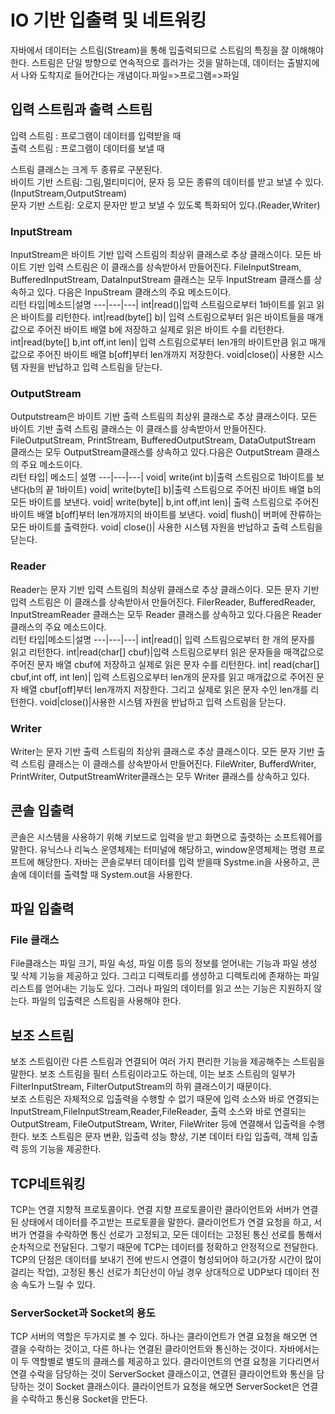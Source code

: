 # IO 기반 입출력 및 네트워킹

자바에서 데이터는 스트림(Stream)을 통해 입출력되므로 스트림의 특징을 잘 이해해야 한다. 스트림은 단일 방향으로 연속적으로 흘러가는 것을 말하는데, 데이터는 출발지에서 나와 도착지로 들어간다는 개념이다.파일=>프로그램=>파일

## 입력 스트림과 출력 스트림
입력 스트림 : 프로그램이 데이터를 입력받을 때  
출력 스트림 : 프로그램이 데이터를 보낼 때

스트림 클래스는 크게 두 종류로 구분된다.  
바이트 기반 스트림: 그림,멀티미디어, 문자 등 모든 종류의 데이터를 받고 보낼 수 있다.(InputStream,OutputStream)  
문자 기반 스트림: 오로지 문자만 받고 보낼 수 있도록 특화되어 있다.(Reader,Writer)  


### InputStream  
InputStream은 바이트 기반 입력 스트림의 최상위 클래스로 추상 클래스이다. 모든 바이트 기반 입력 스트림은 이 클래스를 상속받아서 만들어진다. FileInputStream, BufferedInputStream, DataInputStream 클래스는 모두 InputStream 클래스를 상속하고 있다. 다음은 InpuStream 클래스의 주요 메소드이다.  
리턴 타입|메소드|설명
---|---|---|
int|read()|입력 스트림으로부터 1바이트를 읽고 읽은 바이트를 리턴한다.
int|read(byte[] b)| 입력 스트림으로부터 읽은 바이트들을 매개값으로 주어진 바이트 배열 b에 저장하고 실제로 읽은 바이트 수를 리턴한다.
int|read(byte[] b,int off,int len)| 입력 스트림으로부터 len개의 바이트만큼 읽고 매개값으로 주어진 바이트 배열 b[off]부터 len개까지 저장한다.
void|close()| 사용한 시스템 자원을 반납하고 입력 스트림을 닫는다.


### OutputStream
Outputstream은 바이트 기반 출력 스트림의 최상위 클래스로 추상 클래스이다. 모든 바이트 기반 출력 스트림 클래스는 이 클래스를 상속받아서 만들어진다. FileOutputStream, PrintStream, BufferedOutputStream, DataOutputStream 클래스는 모두 OutputStream클래스를 상속하고 있다.다음은 OutputStream 클래스의 주요 메소드이다.  
리턴 타입| 메소드| 설명
---|---|---|
void| write(int b)|출력 스트림으로 1바이트를 보낸다(b의 끝 1바이트)
void| write(byte[] b)|출력 스트림으로 주어진 바이트 배열 b의 모든 바이트를 보낸다.
void| write(byte]| b,int off,int len)| 출력 스트림으로 주어진 바이트 배열 b[off]부터 len개까지의 바이트를 보낸다.
void| flush()| 버퍼에 잔류하는 모든 바이트를 출력한다.
void| close()| 사용한 시스템 자원을 반납하고 출력 스트림을 닫는다.  

### Reader
Reader는 문자 기반 입력 스트림의 최상위 클래스로 추상 클래스이다. 모든 문자 기반 입력 스트림은 이 클래스를 상속받아서 만들어진다. FilerReader, BufferedReader, InputStreamReader 클래스는 모두 Reader 클래스를 상속하고 있다.다음은 Reader 클래스의 주요 메소드이다.  
리턴 타입|메소드|설명
---|---|---|
int|read()| 입력 스트림으로부터 한 개의 문자를 읽고 리턴한다.
int|read(char[] cbuf)|입력 스트림으로부터 읽은 문자들을 매객값으로 주어진 문자 배열 cbuf에 저장하고 실제로 읽은 문자 수를 리턴한다.
int| read(char[] cbuf,int off, int len)| 입력 스트림으로부터 len개의 문자를 읽고 매개값으로 주어진 문자 배열 cbuf[off]부터 len개까지 저장한다. 그리고 실제로 읽은 문자 수인 len개를 리턴한다.
void|close()|사용한 시스템 자원을 반납하고 입력 스트림을 닫는다.  

### Writer
Writer는 문자 기반 출력 스트림의 최상위 클래스로 추상 클래스이다. 모든 문자 기반 출력 스트림 클래스는 이 클래스를 상속받아서 만들어진다. FileWriter, BufferdWriter, PrintWriter, OutputStreamWriter클래스는 모두 Writer 클래스를 상속하고 있다.  


## 콘솔 입출력
콘솔은 시스템을 사용하기 위해 키보드로 입력을 받고 화면으로 출렷하는 소프트웨어를 말한다. 유닉스나 리눅스 운영체제는 터미널에 해당하고, window운영체제는 명령 프로프트에 해당한다. 자바는 콘솔로부터 데이터를 입력 받을때 Systme.in을 사용하고, 콘솔에 데이터를 출력할 때 System.out을 사용한다.

## 파일 입출력
### File 클래스
File클래스는 파일 크기, 파일 속성, 파일 이름 등의 정보를 얻어내는 기능과 파일 생성 및 삭제 기능을 제공하고 있다. 그리고 디렉토리를 생성하고 디렉토리에 존재하는 파일 리스트를 얻어내는 기능도 있다. 그러나 파일의 데이터를 읽고 쓰는 기능은 지원하지 않는다. 파일의 입출력은 스트림을 사용해야 한다.  

## 보조 스트림  
보조 스트림이란 다른 스트림과 연결되어 여러 가지 편리한 기능을 제공해주는 스트림을 말한다. 보조 스트림을 필터 스트림이라고도 하는데, 이는 보조 스트림의 일부가 FilterInputStream, FilterOutputStream의 하위 클래스이기 때문이다.  
보조 스트림은 자체적으로 입출력을 수행할 수 없기 때문에 입력 소스와 바로 연결되는 InputStream,FileInputStream,Reader,FileReader, 출력 소스와 바로 연결되는 OutputStream, FileOutputStream, Writer, FileWriter 등에 연결해서 입출력을 수행한다. 보조 스트림은 문자 변환, 입출력 성능 향상, 기본 데이터 타입 입출력, 객체 입출력 등의 기능을 제공한다.

## TCP네트워킹
TCP는 연결 지향적 프로토콜이다. 연결 지향 프로토콜이란 클라이언트와 서버가 연결된 상태에서 데이터를 주고받는 프로토콜을 말한다. 클라이언트가 연결 요청을 하고, 서버가 연결을 수락하면 통신 선로가 고정되고, 모든 데이터는 고정된 통신 선로를 통해서 순차적으로 전달된다. 그렇기 때문에 TCP는 데이터를 정확하고 안정적으로 전달한다. TCP의 단점은 데이터를 보내기 전에 반드시 연결이 형성되어야 하고(가장 시간이 많이 걸리는 작업), 고정된 통신 선로가 최단선이 아닐 경우 상대적으로 UDP보다 데이터 전송 속도가 느릴 수 있다.

### ServerSocket과 Socket의 용도
TCP 서버의 역할은 두가지로 볼 수 있다. 하나는 클라이언트가 연결 요청을 해오면 연결을 수락하는 것이고, 다른 하나는 연결된 클라이언트와 통신하는 것이다. 자바에서는 이 두 역할별로 별도의 클래스를 제공하고 있다. 클라이언트의 연결 요청을 기다리면서 연결 수락을 담당하는 것이 ServerSocket 클래스이고, 연결된 클라이언트와 통신을 담당하는 것이 Socket 클래스이다. 클라이언트가 요청을 해오면 ServerSocket은 연결을 수락하고 통신용 Socket을 만든다.
